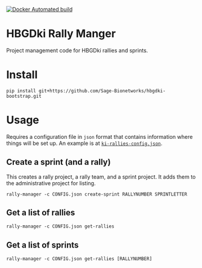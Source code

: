 [![Docker Automated build](https://img.shields.io/docker/automated/jrottenberg/ffmpeg.svg?style=flat-square)](https://hub.docker.com/r/dailyk/hbgdki-bootstrap/)

# HBGDki Rally Manger

Project management code for HBGDki rallies and sprints.

# Install

```
pip install git+https://github.com/Sage-Bionetworks/hbgdki-bootstrap.git
```
# Usage

Requires a configuration file in `json` format that contains information where things will be set up. An example is at [`ki-rallies-config.json`](ki-rallies-config.json).

## Create a sprint (and a rally)

This creates a rally project, a rally team, and a sprint project. It adds them to the administrative project for listing.

```
rally-manager -c CONFIG.json create-sprint RALLYNUMBER SPRINTLETTER
```

## Get a list of rallies

```
rally-manager -c CONFIG.json get-rallies
```

## Get a list of sprints

```
rally-manager -c CONFIG.json get-rallies [RALLYNUMBER]
```

